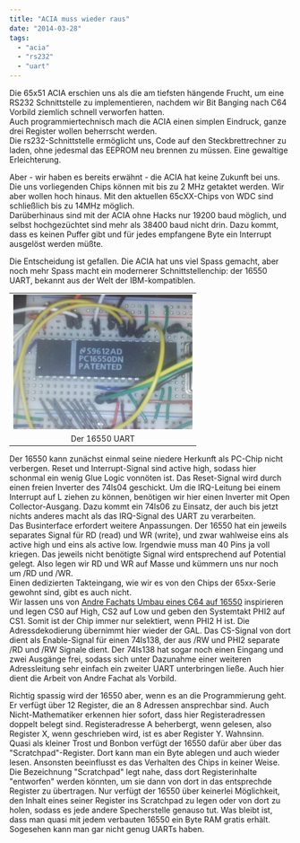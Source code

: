 ```yaml
---
title: "ACIA muss wieder raus"
date: "2014-03-28"
tags: 
  - "acia"
  - "rs232"
  - "uart"
---
```


Die 65x51 ACIA erschien uns als die am tiefsten hängende Frucht, um eine RS232 Schnittstelle zu implementieren, nachdem wir Bit Banging nach C64 Vorbild ziemlich schnell verworfen hatten.  
Auch programmiertechnisch mach die ACIA einen simplen Eindruck, ganze drei Register wollen beherrscht werden.  
Die rs232-Schnittstelle ermöglicht uns, Code auf den Steckbrettrechner zu laden, ohne jedesmal das EEPROM neu brennen zu müssen. Eine gewaltige Erleichterung.  
  
Aber - wir haben es bereits erwähnt - die ACIA hat keine Zukunft bei uns. Die uns vorliegenden Chips können mit bis zu 2 MHz getaktet werden. Wir aber wollen hoch hinaus. Mit den aktuellen 65cXX-Chips von WDC sind schließlich bis zu 14MHz möglich.  
Darüberhinaus sind mit der ACIA ohne Hacks nur 19200 baud möglich, und selbst hochgezüchtet sind mehr als 38400 baud nicht drin. Dazu kommt, dass es keinen Puffer gibt und für jedes empfangene Byte ein Interrupt ausgelöst werden müßte.  
  
Die Entscheidung ist gefallen. Die ACIA hat uns viel Spass gemacht, aber noch mehr Spass macht ein modernerer Schnittstellenchip: der 16550 UART, bekannt aus der Welt der IBM-kompatiblen.  

<table align="center" cellpadding="0" cellspacing="0" style="margin-left:auto;margin-right:auto;text-align:center;"><tbody><tr><td style="text-align:center;"><a href="https://steckschwein.files.wordpress.com/2014/03/b9fd6-img_20140327_231511.jpg" style="margin-left:auto;margin-right:auto;"><img border="0" src="images/b9fd6-img_20140327_231511.jpg" height="240" width="320"></a></td></tr><tr><td style="text-align:center;">Der 16550 UART</td></tr></tbody></table>

  
Der 16550 kann zunächst einmal seine niedere Herkunft als PC-Chip nicht verbergen. Reset und Interrupt-Signal sind active high, sodass hier schonmal ein wenig Glue Logic vonnöten ist. Das Reset-Signal wird durch einen freien Inverter des 74ls04 geschickt. Um die IRQ-Leitung bei einem Interrupt auf L ziehen zu können, benötigen wir hier einen Inverter mit Open Collector-Ausgang. Dazu kommt ein 74ls06 zu Einsatz, der auch bis jetzt nichts anderes macht als das IRQ-Signal des UART zu verarbeiten.  
Das Businterface erfordert weitere Anpassungen. Der 16550 hat ein jeweils separates Signal für RD (read) und WR (write), und zwar wahlweise eins als active high und eins als active low. Irgendwie muss man 40 Pins ja voll kriegen. Das jeweils nicht benötigte Signal wird entsprechend auf Potential gelegt. Also legen wir RD und WR auf Masse und kümmern uns nur noch um /RD und /WR.  
Einen dedizierten Takteingang, wie wir es von den Chips der 65xx-Serie gewohnt sind, gibt es auch nicht.  
Wir lassen uns von [Andre Fachats Umbau eines C64 auf 16550](http://www.6502.org/users/andre/icaphw/c64ser.html) inspirieren und legen CS0 auf High, CS2 auf Low und geben den Systemtakt PHI2 auf CS1. Somit ist der Chip immer nur selektiert, wenn PHI2 H ist. Die Adressdekodierung übernimmt hier wieder der GAL. Das CS-Signal von dort dient als Enable-Signal für einen 74ls138, der aus /RW und PHI2 separate /RD und /RW Signale dient. Der 74ls138 hat sogar noch einen Eingang und zwei Ausgänge frei, sodass sich unter Dazunahme einer weiteren Adressleitung sehr einfach ein zweiter UART unterbringen ließe. Auch hier dient die Arbeit von Andre Fachat als Vorbild.  
  
Richtig spassig wird der 16550 aber, wenn es an die Programmierung geht. Er verfügt über 12 Register, die an 8 Adressen ansprechbar sind. Auch Nicht-Mathematiker erkennen hier sofort, dass hier Registeradressen doppelt belegt sind. Registeradresse A beherbergt, wenn gelesen, also Register X, wenn geschrieben wird, ist es aber Register Y. Wahnsinn.  
Quasi als kleiner Trost und Bonbon verfügt der 16550 dafür aber über das "Scratchpad"-Register. Dort kann man ein Byte ablegen und auch wieder lesen. Ansonsten beeinflusst es das Verhalten des Chips in keiner Weise. Die Bezeichnung "Scratchpad" legt nahe, dass dort Registerinhalte "entworfen" werden könnten, um sie dann von dort in das entsprechde Register zu übertragen. Nur verfügt der 16550 über keinerlei Möglichkeit, den Inhalt eines seiner Register ins Scratchpad zu legen oder von dort zu holen, sodass es jede andere Specherstelle genauso tut. Was bleibt ist, dass man quasi mit jedem verbauten 16550 ein Byte RAM gratis erhält. Sogesehen kann man gar nicht genug UARTs haben.
